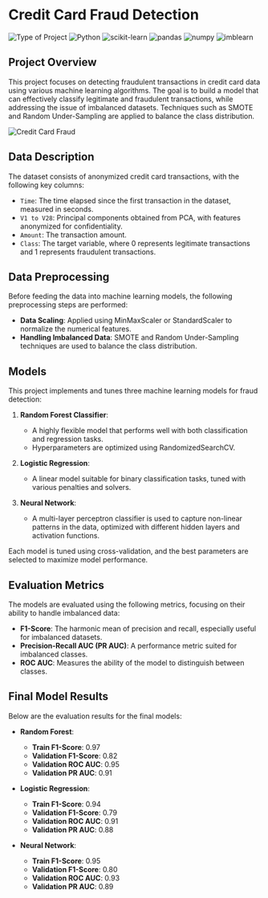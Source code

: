 # Credit Card Fraud Detection

![Type of Project](https://img.shields.io/badge/Type%20of%20Project-Machine%20Learning-orange?style=flat)
![Python](https://img.shields.io/badge/Python-3.9-blue.svg?style=flat&logo=python)
![scikit-learn](https://img.shields.io/badge/scikit--learn-1.0.2-orange.svg?style=flat&logo=scikit-learn)
![pandas](https://img.shields.io/badge/pandas-1.4.2-red.svg?style=flat&logo=pandas)
![numpy](https://img.shields.io/badge/numpy-1.22.3-lightblue.svg?style=flat&logo=numpy)
![imblearn](https://img.shields.io/badge/imblearn-0.9.1-green.svg?style=flat&logo=imbalanced-learn)

## Project Overview

This project focuses on detecting fraudulent transactions in credit card data using various machine learning algorithms. The goal is to build a model that can effectively classify legitimate and fraudulent transactions, while addressing the issue of imbalanced datasets. Techniques such as SMOTE and Random Under-Sampling are applied to balance the class distribution.

![Credit Card Fraud]([https://www.example-image-url.com/fraud-image.jpeg](https://www.usatoday.com/money/blueprint/images/uploads/2023/09/20041937/GettyImages-1271123246-e1695198030910.jpg?width=700&fit=cover&format=webp))

## Data Description

The dataset consists of anonymized credit card transactions, with the following key columns:

- `Time`: The time elapsed since the first transaction in the dataset, measured in seconds.
- `V1 to V28`: Principal components obtained from PCA, with features anonymized for confidentiality.
- `Amount`: The transaction amount.
- `Class`: The target variable, where 0 represents legitimate transactions and 1 represents fraudulent transactions.

## Data Preprocessing

Before feeding the data into machine learning models, the following preprocessing steps are performed:

- **Data Scaling**: Applied using MinMaxScaler or StandardScaler to normalize the numerical features.
- **Handling Imbalanced Data**: SMOTE and Random Under-Sampling techniques are used to balance the class distribution.
  
## Models

This project implements and tunes three machine learning models for fraud detection:

1. **Random Forest Classifier**:
   - A highly flexible model that performs well with both classification and regression tasks.
   - Hyperparameters are optimized using RandomizedSearchCV.

2. **Logistic Regression**:
   - A linear model suitable for binary classification tasks, tuned with various penalties and solvers.

3. **Neural Network**:
   - A multi-layer perceptron classifier is used to capture non-linear patterns in the data, optimized with different hidden layers and activation functions.

Each model is tuned using cross-validation, and the best parameters are selected to maximize model performance.

## Evaluation Metrics

The models are evaluated using the following metrics, focusing on their ability to handle imbalanced data:

- **F1-Score**: The harmonic mean of precision and recall, especially useful for imbalanced datasets.
- **Precision-Recall AUC (PR AUC)**: A performance metric suited for imbalanced classes.
- **ROC AUC**: Measures the ability of the model to distinguish between classes.

## Final Model Results

Below are the evaluation results for the final models:

- **Random Forest**:
  - **Train F1-Score**: 0.97
  - **Validation F1-Score**: 0.82
  - **Validation ROC AUC**: 0.95
  - **Validation PR AUC**: 0.91

- **Logistic Regression**:
  - **Train F1-Score**: 0.94
  - **Validation F1-Score**: 0.79
  - **Validation ROC AUC**: 0.91
  - **Validation PR AUC**: 0.88

- **Neural Network**:
  - **Train F1-Score**: 0.95
  - **Validation F1-Score**: 0.80
  - **Validation ROC AUC**: 0.93
  - **Validation PR AUC**: 0.89
